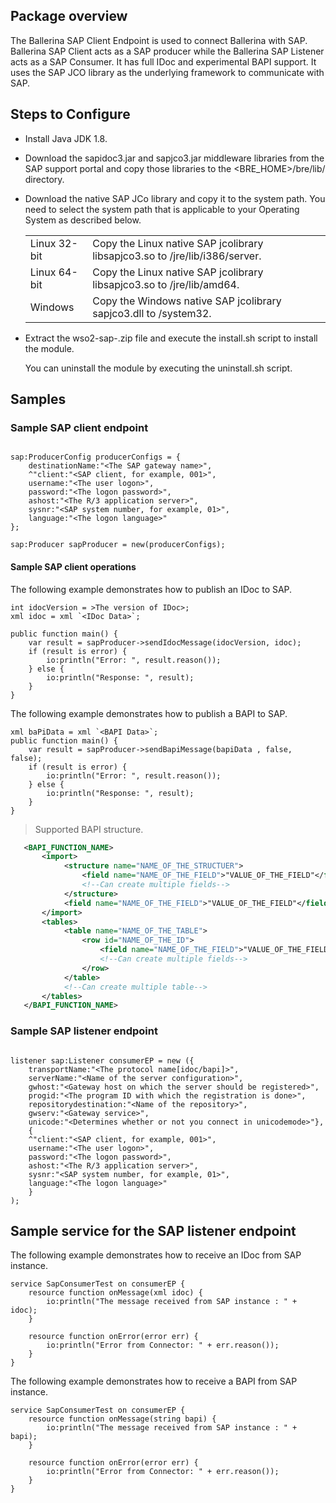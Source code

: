 ## Package overview

The Ballerina SAP Client Endpoint is used to connect Ballerina with SAP. Ballerina SAP Client acts as a SAP producer while the Ballerina SAP Listener acts as a SAP Consumer.
It has full IDoc and experimental BAPI support. It uses the SAP JCO library as the underlying framework to communicate with SAP. 

## Steps to Configure

 * Install Java JDK 1.8.
 * Download the sapidoc3.jar and sapjco3.jar middleware libraries from the SAP support portal and copy those libraries 
   to the <BRE_HOME>/bre/lib/ directory.
 * Download the native SAP JCo library and copy it to the system path. You need to select the system path that is applicable 
   to your Operating System as described below.
    
    <table class="tg">
      <tr>
        <td class="tg-yw4l">Linux 32-bit</td>
        <td class="tg-yw4l">Copy the Linux native SAP jcolibrary libsapjco3.so to <JDK_HOME>/jre/lib/i386/server.</td>
      </tr>
      <tr>
        <td class="tg-yw4l">Linux 64-bit</td>
        <td class="tg-yw4l">Copy the Linux native SAP jcolibrary libsapjco3.so to <JDK_HOME>/jre/lib/amd64.</td>
      </tr>
      <tr>
        <td class="tg-yw4l">Windows</td>
        <td class="tg-yw4l">Copy the Windows native SAP jcolibrary sapjco3.dll to <WINDOWS_HOME>/system32.
        </td>
      </tr>
    </table>
    
 * Extract the wso2-sap-<version>.zip file and execute the install.sh script to install the module.
  
   You can uninstall the module by executing the uninstall.sh script.   
       
## Samples

### Sample SAP client endpoint 

```ballerina

sap:ProducerConfig producerConfigs = {
    destinationName:"<The SAP gateway name>",
    ^"client:"<SAP client, for example, 001>",
    username:"<The user logon>",
    password:"<The logon password>",
    ashost:"<The R/3 application server>",
    sysnr:"<SAP system number, for example, 01>",
    language:"<The logon language>"
};

sap:Producer sapProducer = new(producerConfigs);
```

#### Sample SAP client operations

The following example demonstrates how to publish an IDoc to SAP.

```ballerina
int idocVersion = >The version of IDoc>;
xml idoc = xml `<IDoc Data>`; 

public function main() {
    var result = sapProducer->sendIdocMessage(idocVersion, idoc);
    if (result is error) {
        io:println("Error: ", result.reason());
    } else {
        io:println("Response: ", result);
    }
}
````
      
The following example demonstrates how to publish a BAPI to SAP.

```ballerina
xml baPiData = xml `<BAPI Data>`;
public function main() {
    var result = sapProducer->sendBapiMessage(bapiData , false, false);
    if (result is error) {
        io:println("Error: ", result.reason());
    } else {
        io:println("Response: ", result);
    }
}
```

>Supported BAPI structure.
       
```xml
   <BAPI_FUNCTION_NAME>
       <import>
            <structure name="NAME_OF_THE_STRUCTUER">
                <field name="NAME_OF_THE_FIELD">"VALUE_OF_THE_FIELD"</field>
                <!--Can create multiple fields-->
            </structure>
            <field name="NAME_OF_THE_FIELD">"VALUE_OF_THE_FIELD"</field>
       </import>
       <tables>
            <table name="NAME_OF_THE_TABLE">
                <row id="NAME_OF_THE_ID">
                    <field name="NAME_OF_THE_FIELD">"VALUE_OF_THE_FIELD"</field>
                    <!--Can create multiple fields-->
                </row>
            </table>
            <!--Can create multiple table-->
       </tables>
   </BAPI_FUNCTION_NAME>
```
 
### Sample SAP listener endpoint

```ballerina

listener sap:Listener consumerEP = new ({
    transportName:"<The protocol name[idoc/bapi]>",
    serverName:"<Name of the server configuration>",
    gwhost:"<Gateway host on which the server should be registered>",
    progid:"<The program ID with which the registration is done>",
    repositorydestination:"<Name of the repository>",
    gwserv:"<Gateway service>",
    unicode:"<Determines whether or not you connect in unicodemode>"}, 
    {
    ^"client:"<SAP client, for example, 001>",
    username:"<The user logon>",
    password:"<The logon password>",
    ashost:"<The R/3 application server>",
    sysnr:"<SAP system number, for example, 01>",
    language:"<The logon language>"
    }
);
```

## Sample service for the SAP listener endpoint

The following example demonstrates how to receive an IDoc from SAP instance.

```ballerina
service SapConsumerTest on consumerEP {
    resource function onMessage(xml idoc) {
        io:println("The message received from SAP instance : " + idoc);
    }

    resource function onError(error err) {
        io:println("Error from Connector: " + err.reason());
    }
}
```

The following example demonstrates how to receive a BAPI from SAP instance.

```ballerina
service SapConsumerTest on consumerEP {
    resource function onMessage(string bapi) {
        io:println("The message received from SAP instance : " + bapi);
    }

    resource function onError(error err) {
        io:println("Error from Connector: " + err.reason());
    }
}
```